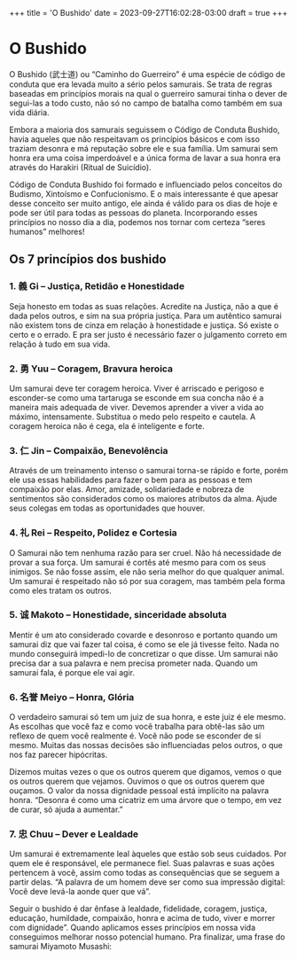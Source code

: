 +++
title = 'O Bushido'
date = 2023-09-27T16:02:28-03:00
draft = true
+++

# O Bushido

O Bushido (武士道) ou “Caminho do Guerreiro” é uma espécie de código de conduta que era levada muito a sério pelos samurais. Se trata de regras baseadas em princípios morais na qual o guerreiro samurai tinha o dever de segui-las a todo custo, não só no campo de batalha como também em sua vida diária.

Embora a maioria dos samurais seguissem o Código de Conduta Bushido, havia aqueles que não respeitavam os princípios básicos e com isso traziam desonra e má reputação sobre ele e sua família. Um samurai sem honra era uma coisa imperdoável e a única forma de lavar a sua honra era através do Harakiri (Ritual de Suicídio).

Código de Conduta Bushido foi formado e influenciado pelos conceitos do Budismo, Xintoísmo e Confucionismo. E o mais interessante é que apesar desse conceito ser muito antigo, ele ainda é válido para os dias de hoje e pode ser útil para todas as pessoas do planeta. Incorporando esses princípios no nosso dia a dia, podemos nos tornar com certeza “seres humanos” melhores! 

## Os 7 princípios dos bushido

### 1. 義 Gi – Justiça, Retidão e Honestidade

Seja honesto em todas as suas relações. Acredite na Justiça, não a que é dada pelos outros, e sim na sua própria justiça. Para um autêntico samurai não existem tons de cinza em relação à honestidade e justiça. Só existe o certo e o errado. E pra ser justo é necessário fazer o julgamento correto em relação à tudo em sua vida.

### 2. 勇 Yuu – Coragem, Bravura heroica

Um samurai deve ter coragem heroica. Viver é arriscado e perigoso e esconder-se como uma tartaruga se esconde em sua concha não é a maneira mais adequada de viver. Devemos aprender a viver a vida ao máximo, intensamente. Substitua o medo pelo respeito e cautela. A coragem heroica não é cega, ela é inteligente e forte.

### 3. 仁 Jin – Compaixão, Benevolência

Através de um treinamento intenso o samurai torna-se rápido e forte, porém ele usa essas habilidades para fazer o bem para as pessoas e tem compaixão por elas. Amor, amizade, solidariedade e nobreza de sentimentos são considerados como os maiores atributos da alma. Ajude seus colegas em todas as oportunidades que houver.

### 4. 礼 Rei – Respeito, Polidez e Cortesia

O Samurai não tem nenhuma razão para ser cruel. Não há necessidade de provar a sua força. Um samurai é cortês até mesmo para com os seus inimigos. Se não fosse assim, ele não seria melhor do que qualquer animal. Um samurai é respeitado não só por sua coragem, mas também pela forma como eles tratam os outros.

### 5. 诚 Makoto – Honestidade, sinceridade absoluta

Mentir é um ato considerado covarde e desonroso e portanto quando um samurai diz que vai fazer tal coisa, é como se ele já tivesse feito. Nada no mundo conseguirá impedi-lo de concretizar o que disse. Um samurai não precisa dar a sua palavra e nem precisa prometer nada. Quando um samurai fala, é porque ele vai agir.

### 6. 名誉 Meiyo – Honra, Glória

O verdadeiro samurai só tem um juiz de sua honra, e este juiz é ele mesmo. As escolhas que você faz e como você trabalha para obtê-las são um reflexo de quem você realmente é. Você não pode se esconder de si mesmo. Muitas das nossas decisões são influenciadas pelos outros, o que nos faz parecer hipócritas.

Dizemos muitas vezes o que os outros querem que digamos, vemos o que os outros querem que vejamos. Ouvimos o que os outros querem que ouçamos. O valor da nossa dignidade pessoal está implícito na palavra honra. “Desonra é como uma cicatriz em uma árvore que o tempo, em vez de curar, só ajuda a aumentar.”


### 7. 忠 Chuu – Dever e Lealdade

Um samurai é extremamente leal àqueles que estão sob seus cuidados. Por quem ele é responsável, ele permanece fiel. Suas palavras e suas ações pertencem à você, assim como todas as consequências que se seguem a partir delas. “A palavra de um homem deve ser como sua impressão digital: Você deve levá-la aonde quer que vá”.

Seguir o bushido é dar ênfase à lealdade, fidelidade, coragem, justiça, educação, humildade, compaixão, honra e acima de tudo, viver e morrer com dignidade”. Quando aplicamos esses princípios em nossa vida conseguimos melhorar nosso potencial humano. Pra finalizar, uma frase do samurai Miyamoto Musashi: